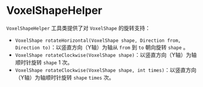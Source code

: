# VoxelShapeHelper

`VoxelShapeHelper` 工具类提供了对 `VoxelShape` 的旋转支持：

- `VoxelShape rotateHorizontal(VoxelShape shape, Direction from, Direction to)`：以竖直方向（Y轴）为轴从 `from` 到 `to` 朝向旋转 `shape` 。
- `VoxelShape rotateClockwise(VoxelShape shape)`：以竖直方向（Y轴）为轴顺时针旋转 `shape` 1 次。
- `VoxelShape rotateClockwise(VoxelShape shape, int times)`：以竖直方向（Y轴）为轴顺时针旋转 `shape` `times` 次。
